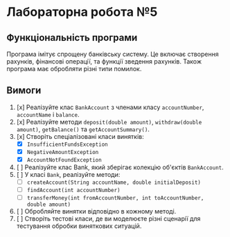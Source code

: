 # Лабораторна робота №5

## Функціональність програми

Програма імітує спрощену банківську систему. 
Це включає створення рахунків, фінансові операції, та функції зведення рахунків.
Також програма має обробляти різні типи помилок.

## Вимоги

1. [x] Реалізуйте клас `BankAccount` з членами класу `accountNumber`, `accountName` і `balance`. 
2. [x] Реалізуйте методи `deposit(double amount)`, `withdraw(double amount)`, `getBalance()` та `getAccountSummary()`. 
3. [x] Створіть спеціалізовані класи винятків:
    - [x] `InsufficientFundsException` 
    - [x] `NegativeAmountException` 
    - [x] `AccountNotFoundException`
4. [ ] Реалізуйте клас Bank, який зберігає колекцію об'єктів `BankAccount`. 
5. [ ] У класі `Bank`, реалізуйте методи:
    - [ ] `createAccount(String accountName, double initialDeposit)`
    - [ ] `findAccount(int accountNumber)`
    - [ ] `transferMoney(int fromAccountNumber, int toAccountNumber, double amount)`
6. [ ] Обробляйте винятки відповідно в кожному методі. 
7. [ ] Створіть тестові класи, де ви моделюєте різні сценарії для тестування обробки виняткових ситуацій.